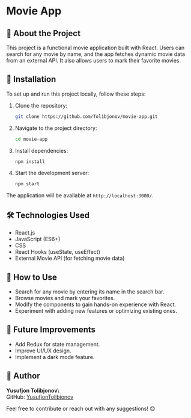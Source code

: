 # Movie App

## 📌 About the Project

This project is a functional movie application built with React. Users can search for any movie by name, and the app fetches dynamic movie data from an external API. It also allows users to mark their favorite movies.

## 🚀 Installation

To set up and run this project locally, follow these steps:

1. Clone the repository:

   ```bash
   git clone https://github.com/Tol1bjonov/movie-app.git
   ```

2. Navigate to the project directory:

   ```bash
   cd movie-app
   ```

3. Install dependencies:

   ```bash
   npm install
   ```

4. Start the development server:

   ```bash
   npm start
   ```

The application will be available at `http://localhost:3000/`.

## 🛠️ Technologies Used

- React.js
- JavaScript (ES6+)
- CSS
- React Hooks (useState, useEffect)
- External Movie API (for fetching movie data)

## 📖 How to Use

- Search for any movie by entering its name in the search bar.
- Browse movies and mark your favorites.
- Modify the components to gain hands-on experience with React.
- Experiment with adding new features or optimizing existing ones.

## 🚧 Future Improvements

- Add Redux for state management.
- Improve UI/UX design.
- Implement a dark mode feature.

## 👤 Author

**Yusufjon Tolibjonov**\  
GitHub: [YusufjonTolibjonov](https://github.com/Tol1bjonov)

Feel free to contribute or reach out with any suggestions! 😊

